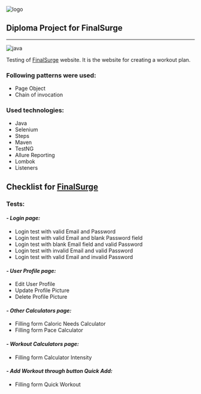 <img align = "right">![logo](https://log.finalsurge.com/img/branded/finalsurge.png)<img>
## **Diploma Project for FinalSurge**
___

![java](https://img.shields.io/badge/java-v.%2011.0.10-green)

Testing of [FinalSurge](https://log.finalsurge.com/login.cshtml) website. It is the website for creating a workout plan.

### Following patterns were used:

- Page Object
- Chain of invocation

### Used technologies:

- Java
- Selenium
- Steps
- Maven
- TestNG
- Allure Reporting
- Lombok
- Listeners


## Checklist for [FinalSurge](https://log.finalsurge.com/login.cshtml)

### Tests:

#### **_- Login page:_**

- Login test with valid Email and Password
- Login test with valid Email and blank Password field
- Login test with blank Email field and valid Password
- Login test with invalid Email and valid Password
- Login test with valid Email and invalid Password

#### **_- User Profile page:_**

- Edit User Profile
- Update Profile Picture
- Delete Profile Picture

#### **_- Other Calculators page:_**

- Filling form Caloric Needs Calculator
- Filling form Pace Calculator

#### **_- Workout Calculators page:_**

- Filling form Calculator Intensity

#### **_- Add Workout through button Quick Add:_**

- Filling form Quick Workout

